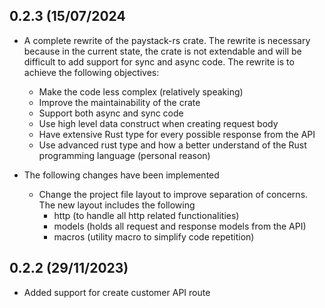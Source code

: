 ## 0.2.3 (15/07/2024

- A complete rewrite of the paystack-rs crate. The rewrite is necessary because in the current state, the crate is not
extendable and will be difficult to add support for sync and async code. The rewrite is to achieve the following objectives:
  - Make the code less complex (relatively speaking)
  - Improve the maintainability of the crate
  - Support both async and sync code
  - Use high level data construct when creating request body
  - Have extensive Rust type for every possible response from the API
  - Use advanced rust type and how a better understand of the Rust programming language (personal reason)

- The following changes have been implemented
  - Change the project file layout to improve separation of concerns. The new layout includes the following
    - http (to handle all http related functionalities)
    - models (holds all request and response models from the API)
    - macros (utility macro to simplify code repetition)

## 0.2.2 (29/11/2023)

- Added support for create customer API route